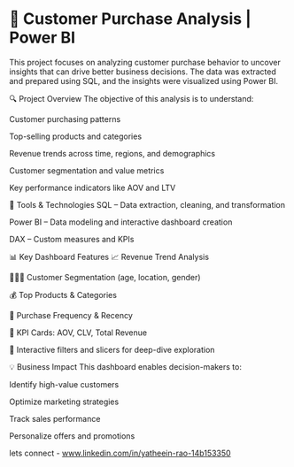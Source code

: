 # 🛒 Customer Purchase Analysis | Power BI 
This project focuses on analyzing customer purchase behavior to uncover insights that can drive better business decisions. The data was extracted and prepared using SQL, and the insights were visualized using Power BI.

🔍 Project Overview
The objective of this analysis is to understand:

Customer purchasing patterns

Top-selling products and categories

Revenue trends across time, regions, and demographics

Customer segmentation and value metrics

Key performance indicators like AOV and LTV

🧰 Tools & Technologies
SQL – Data extraction, cleaning, and transformation

Power BI – Data modeling and interactive dashboard creation

DAX – Custom measures and KPIs

📊 Key Dashboard Features
📈 Revenue Trend Analysis

🧑‍🤝‍🧑 Customer Segmentation (age, location, gender)

💰 Top Products & Categories

🔁 Purchase Frequency & Recency

📌 KPI Cards: AOV, CLV, Total Revenue

🎯 Interactive filters and slicers for deep-dive exploration

💡 Business Impact
This dashboard enables decision-makers to:

Identify high-value customers

Optimize marketing strategies

Track sales performance

Personalize offers and promotions

lets connect - www.linkedin.com/in/yatheein-rao-14b153350

